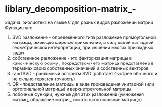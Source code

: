 # liblary_decomposition-matrix_-
Задача: библиотека на языке С для разных видов разложений матриц
Функционал:
1) SVD разложение - определённого типа разложение прямоугольной матрицы, имеющее широкое применение, в силу своей наглядной геометрической интерпретации, при решении многих прикладных задач
2) собственное разложение - это факторизация матрицы в каноническую форму , посредством чего матрица представлена ​​в терминах своих собственных значений и собственных векторов 
3) rand SVD - рандомный алгоритм SVD (работает быстрее обычного и не сильно теряется точность)
4) QR - представление матрицы в виде произведения унитарной (или ортогональной матрицы) и верхнетреугольной матрицы.
5) побочные функции, нужные для этих разложений (умножения матриц, обращение матриц, искать ортогональные матрицы)
